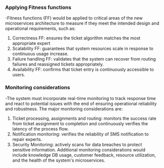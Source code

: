 ### Applying Fitness functions
-Fitness functions (FF) would be applied to critical areas of the new microservices architecture to measure if they meet the intended design and operational requirements, such as:
1. Correctness FF: ensures the ticket algorithm matches the most appropriate expert
2. Scalability FF: guarantees that system resources scale in response to continuous usage increase.
3. Failure handling FF: validates that the system can recover from routing failures and reassigned tickets appropriately.
4. Availability FF: confirms that ticket entry is continuously accessible to users.

### Monitoring considerations
-The system must incorporate real-time monitoring to track response time and react to potential issues with the end of ensuring operational reliability and robustness. The major monitoring considerations are:
1. Ticket processing, assignments and routing: monitors the success rate from ticket assignment to completion and continuously verifies the latency of the process flow.
2. Notification monitoring: verifies the reliability of SMS notification to repair experts.
3. Security Monitoring: actively scans for data breaches to protect sensitive information.
Additional monitoring considerations would include knowledge DB usage, customer feedback, resource utilization, and the health of the system's microservices.
